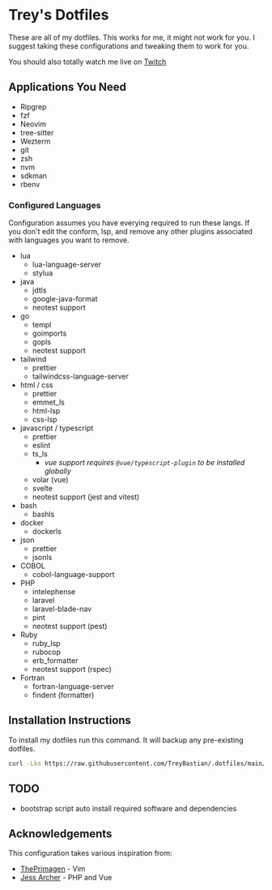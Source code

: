 # Trey's Dotfiles

These are all of my dotfiles. This works for me, it might not work for you.
I suggest taking these configurations and tweaking them to work for you.

You should also totally watch me live on [Twitch](https://twitch.tv/trey_bastian)

## Applications You Need
- Ripgrep
- fzf
- Neovim
- tree-sitter
- Wezterm 
- git
- zsh
- nvm
- sdkman
- rbenv

### Configured Languages
   
Configuration assumes you have everying required to run these langs.
If you don't edit the conform, lsp, and remove any other plugins associated with
languages you want to remove.

- lua
  - lua-language-server
  - stylua
- java
  - jdtls
  - google-java-format
  - neotest support
- go
  - templ
  - goimports
  - gopls
  - neotest support
- tailwind
  - prettier
  - tailwindcss-language-server
- html / css
  - prettier
  - emmet_ls
  - html-lsp
  - css-lsp
- javascript / typescript
   - prettier
   - eslint
   - ts_ls
     - *vue support requires `@vue/typescript-plugin` to be installed globally*
   - volar (vue)
   - svelte
   - neotest support (jest and vitest) 
- bash
  - bashls
- docker
  - dockerls
- json
  - prettier
  - jsonls
- COBOL
  - cobol-language-support
- PHP
  - intelephense
  - laravel
  - laravel-blade-nav
  - pint
  - neotest support (pest)
- Ruby
  - ruby_lsp
  - rubocop
  - erb_formatter
  - neotest support (rspec)
- Fortran
  - fortran-language-server
  - findent (formatter)


## Installation Instructions
To install my dotfiles run this command. It will backup any pre-existing dotfiles.

```bash
curl -Lks https://raw.githubusercontent.com/TreyBastian/.dotfiles/main/bootstrap.sh | /bin/bash
```

## TODO
- bootstrap script auto install required software and dependencies

## Acknowledgements
This configuration takes various inspiration from:
- [ThePrimagen](https://github.com/theprimeagen) - Vim
- [Jess Archer](https://github.com/jessarcher) - PHP and Vue
